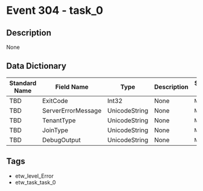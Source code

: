 # Event 304 - task_0

## Description
None

## Data Dictionary
|Standard Name|Field Name|Type|Description|Sample Value|
|---|---|---|---|---|
|TBD|ExitCode|Int32|None|`None`|
|TBD|ServerErrorMessage|UnicodeString|None|`None`|
|TBD|TenantType|UnicodeString|None|`None`|
|TBD|JoinType|UnicodeString|None|`None`|
|TBD|DebugOutput|UnicodeString|None|`None`|

## Tags
* etw_level_Error
* etw_task_task_0